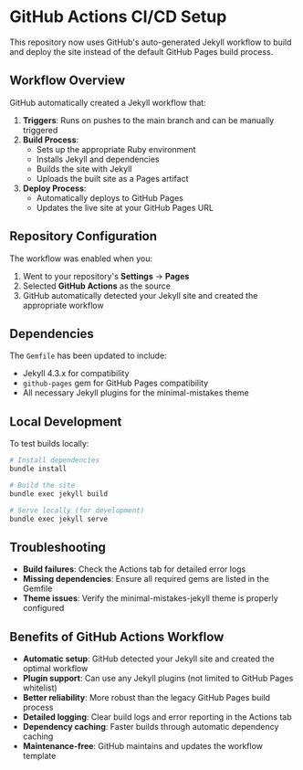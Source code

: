 # GitHub Actions CI/CD Setup

This repository now uses GitHub's auto-generated Jekyll workflow to build and deploy the site instead of the default GitHub Pages build process.

## Workflow Overview

GitHub automatically created a Jekyll workflow that:

1. **Triggers**: Runs on pushes to the main branch and can be manually triggered
2. **Build Process**: 
   - Sets up the appropriate Ruby environment
   - Installs Jekyll and dependencies
   - Builds the site with Jekyll
   - Uploads the built site as a Pages artifact
3. **Deploy Process**: 
   - Automatically deploys to GitHub Pages
   - Updates the live site at your GitHub Pages URL

## Repository Configuration

The workflow was enabled when you:

1. Went to your repository's **Settings** → **Pages**
2. Selected **GitHub Actions** as the source
3. GitHub automatically detected your Jekyll site and created the appropriate workflow

## Dependencies

The `Gemfile` has been updated to include:
- Jekyll 4.3.x for compatibility
- `github-pages` gem for GitHub Pages compatibility
- All necessary Jekyll plugins for the minimal-mistakes theme

## Local Development

To test builds locally:

```bash
# Install dependencies
bundle install

# Build the site
bundle exec jekyll build

# Serve locally (for development)
bundle exec jekyll serve
```

## Troubleshooting

- **Build failures**: Check the Actions tab for detailed error logs
- **Missing dependencies**: Ensure all required gems are listed in the Gemfile
- **Theme issues**: Verify the minimal-mistakes-jekyll theme is properly configured

## Benefits of GitHub Actions Workflow

- **Automatic setup**: GitHub detected your Jekyll site and created the optimal workflow
- **Plugin support**: Can use any Jekyll plugins (not limited to GitHub Pages whitelist)
- **Better reliability**: More robust than the legacy GitHub Pages build process
- **Detailed logging**: Clear build logs and error reporting in the Actions tab
- **Dependency caching**: Faster builds through automatic dependency caching
- **Maintenance-free**: GitHub maintains and updates the workflow template
